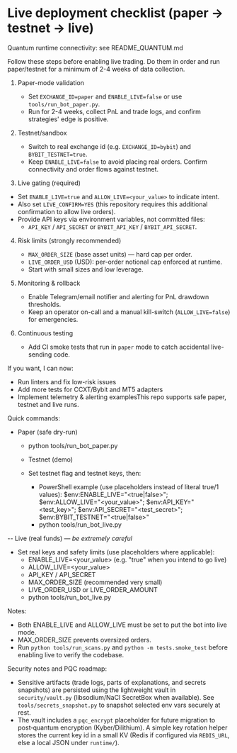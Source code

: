 # Live deployment checklist (paper -> testnet -> live)

Quantum runtime connectivity: see README_QUANTUM.md

Follow these steps before enabling live trading. Do them in order and run paper/testnet for a minimum of 2-4 weeks of data collection.

1) Paper-mode validation
   - Set `EXCHANGE_ID=paper` and `ENABLE_LIVE=false` or use `tools/run_bot_paper.py`.
   - Run for 2-4 weeks, collect PnL and trade logs, and confirm strategies' edge is positive.

2) Testnet/sandbox
   - Switch to real exchange id (e.g. `EXCHANGE_ID=bybit`) and `BYBIT_TESTNET=true`.
   - Keep `ENABLE_LIVE=false` to avoid placing real orders. Confirm connectivity and order flows against testnet.

3) Live gating (required)
  - Set `ENABLE_LIVE=true` and `ALLOW_LIVE=<your_value>` to indicate intent.
   - Also set `LIVE_CONFIRM=YES` (this repository requires this additional confirmation to allow live orders).
   - Provide API keys via environment variables, not committed files:
     - `API_KEY` / `API_SECRET` or `BYBIT_API_KEY` / `BYBIT_API_SECRET`.

4) Risk limits (strongly recommended)
   - `MAX_ORDER_SIZE` (base asset units) — hard cap per order.
   - `LIVE_ORDER_USD` (USD): per-order notional cap enforced at runtime.
   - Start with small sizes and low leverage.

5) Monitoring & rollback
   - Enable Telegram/email notifier and alerting for PnL drawdown thresholds.
   - Keep an operator on-call and a manual kill-switch (`ALLOW_LIVE=false`) for emergencies.

6) Continuous testing
   - Add CI smoke tests that run in `paper` mode to catch accidental live-sending code.

If you want, I can now:
- Run linters and fix low-risk issues
- Add more tests for CCXT/Bybit and MT5 adapters
- Implement telemetry & alerting examplesThis repo supports safe paper, testnet and live runs.

Quick commands:
- Paper (safe dry-run)
  - python tools/run_bot_paper.py

  - Testnet (demo)
  - Set testnet flag and testnet keys, then:
    - PowerShell example (use placeholders instead of literal true/1 values):
      $env:ENABLE_LIVE="<true|false>"; $env:ALLOW_LIVE="<your_value>"; $env:API_KEY="<test_key>"; $env:API_SECRET="<test_secret>"; $env:BYBIT_TESTNET="<true|false>"
    - python tools/run_bot_live.py

-- Live (real funds) — *be extremely careful*
- Set real keys and safety limits (use placeholders where applicable):
  - ENABLE_LIVE=<your_value> (e.g. "true" when you intend to go live)
  - ALLOW_LIVE=<your_value>
  - API_KEY / API_SECRET
  - MAX_ORDER_SIZE (recommended very small)
  - LIVE_ORDER_USD or LIVE_ORDER_AMOUNT
  - python tools/run_bot_live.py

Notes:
- Both ENABLE_LIVE and ALLOW_LIVE must be set to put the bot into live mode.
- MAX_ORDER_SIZE prevents oversized orders.
- Run `python tools/run_scans.py` and `python -m tests.smoke_test` before enabling live to verify the codebase.

Security notes and PQC roadmap:
- Sensitive artifacts (trade logs, parts of explanations, and secrets snapshots) are persisted using the lightweight vault in `security/vault.py` (libsodium/NaCl SecretBox when available). See `tools/secrets_snapshot.py` to snapshot selected env vars securely at rest.
- The vault includes a `pqc_encrypt` placeholder for future migration to post‑quantum encryption (Kyber/Dilithium). A simple key rotation helper stores the current key id in a small KV (Redis if configured via `REDIS_URL`, else a local JSON under `runtime/`).
